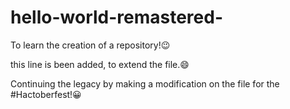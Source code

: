 # hello-world-remastered-
To learn the creation of a repository!😉

this line is been added, to extend the file.😄

Continuing the legacy by making a modification on the file for the #Hactoberfest!😀
